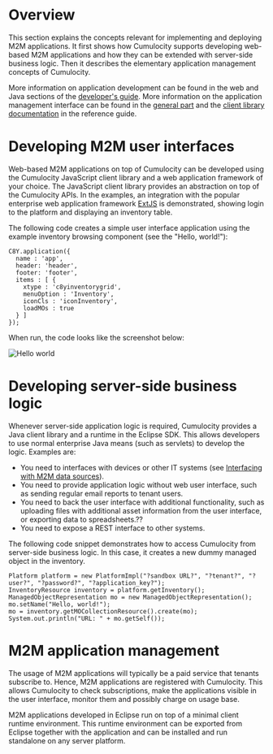 # Overview

This section explains the concepts relevant for implementing and deploying M2M applications. It first shows how Cumulocity supports developing web-based M2M applications and how they can be extended with server-side business logic. Then it describes the elementary application management concepts of Cumulocity.

More information on application development can be found in the web and Java sections of the [developer's guide](guides/developers-guide). More information on the application management interface can be found in the [general part](guides/reference-guide/rest-implementation) and the [client library documentation](guides/reference-guide/client-libraries) in the reference guide.

# Developing M2M user interfaces

Web-based M2M applications on top of Cumulocity can be developed using the Cumulocity JavaScript client library and a web application framework of your choice. The JavaScript client library provides an abstraction on top of the Cumulocity APIs. In the examples, an integration with the popular enterprise web application framework [ExtJS](http://www.sencha.com/products/extjs/) is demonstrated, showing login to the platform and displaying an inventory table.

The following code creates a simple user interface application using the example inventory browsing component (see the "Hello, world!"):

    C8Y.application({
      name : 'app',
      header: 'header',
      footer: 'footer',
      items : [ {
        xtype : 'c8yinventorygrid',
        menuOption : 'Inventory',
        iconCls : 'iconInventory',
        loadMOs : true
      } ]
    });

When run, the code looks like the screenshot below:

![Hello world](images/c8yimages/helloworld.png)

# Developing server-side business logic

Whenever server-side application logic is required, Cumulocity provides a Java client library and a runtime in the Eclipse SDK. This allows developers to use normal enterprise Java means (such as servlets) to develop the logic. Examples are:

-   You need to interfaces with devices or other IT systems (see [Interfacing with M2M data sources](guides/concepts-guide/interfacing-with-m2m-data-sources)).
-   You need to provide application logic without web user interface, such as sending regular email reports to tenant users.
-   You need to back the user interface with additional functionality, such as uploading files with additional asset information from the user interface, or exporting data to spreadsheets.??
-   You need to expose a REST interface to other systems.

The following code snippet demonstrates how to access Cumulocity from server-side business logic. In this case, it creates a new dummy managed object in the inventory.

    Platform platform = new PlatformImpl("?sandbox URL?", "?tenant?", "?user?", "?password?", "?application_key?");
    InventoryResource inventory = platform.getInventory();
    ManagedObjectRepresentation mo = new ManagedObjectRepresentation();
    mo.setName("Hello, world!");
    mo = inventory.getMOCollectionResource().create(mo);
    System.out.println("URL: " + mo.getSelf());

# M2M application management

The usage of M2M applications will typically be a paid service that tenants subscribe to. Hence, M2M applications are registered with Cumulocity. This allows Cumulocity to check subscriptions, make the applications visible in the user interface, monitor them and possibly charge on usage base.

M2M applications developed in Eclipse run on top of a minimal client runtime environment. This runtime environment can be exported from Eclipse together with the application and can be installed and run standalone on any server platform.
